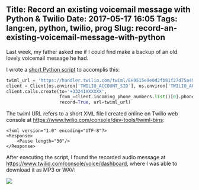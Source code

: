 Title: Record an existing voicemail message with Python & Twilio
Date: 2017-05-17 16:05
Tags: lang:en, python, twilio, prog
Slug: record-an-existing-voicemail-message-with-python
---
Last week, my father asked me if I could find make a backup of an old lovely voicemail message he had.

I wrote a [short Python script](https://github.com/Lucas-C/linux_configuration/blob/master/languages/python/record_voicemail_with_twilio.py) to accomplis this:
```python
twiml_url = 'https://handler.twilio.com/twiml/EH9515e9e0d2fb81f27d75a493225ae703'
client = Client(os.environ['TWILIO_ACCOUNT_SID'], os.environ['TWILIO_AUTH_TOKEN'])
client.calls.create(to='+33241XXXXXX',
                    from_=client.incoming_phone_numbers.list()[0].phone_number,
                    record=True, url=twiml_url)
```

The twiml URL refers to a short XML file I created online on Twilio web console at <https://www.twilio.com/console/dev-tools/twiml-bins>:
```
<?xml version="1.0" encoding="UTF-8"?>
<Response>
    <Pause length="30"/>
</Response>
```

After executing the script, I found the recorded audio message at <https://www.twilio.com/console/voice/dashboard>, where I was able to download it as MP3 or WAV:

![](images/2017/05/2017-05-17-18_40_04-Twilio-Console---Voice-Logs-Calls.png)
